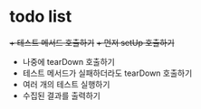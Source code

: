 # todo list
~~+ 테스트 메서드 호출하기~~
~~+ 먼저 setUp 호출하기~~
+ 나중에 tearDown 호출하기
+ 테스트 메서드가 실패하더라도 tearDown 호출하기
+ 여러 개의 테스트 실행하기
+ 수집된 결과를 출력하기
